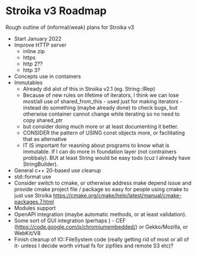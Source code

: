 # Stroika v3 Roadmap

Rough outline of (informal/weak) plans for Stroika v3

- Start January 2022
- Improve HTTP server
  - inline zip
  - https
  - http 2??
  - http 3?
- Concepts use in containers
- Immutables
  - Already did alot of this in Stroika v2.1 (eg. String::IRep)
  - Because of new rules on lifetime of iterators, I think we can lose most/all use of shared_from_this - used just for
    making iterators - instead do something (maybe already done) to check bugs, but otherwise container cannot change while
    iterating so no need to copy shared_ptr
  - but consider doing much more or at least documenting it better.
  - CONSIDER the pattern of USING const objects more, or facilitating that as alternative
  - IT IS important for reasning about programs to know what is immutable. If I can do more in foundation layer (not contrainers probbaly). BUt at least String would be easy todo (cuz I already have StringBuilder).
- General c++ 20-based use cleanup
- std::format use
- Consider switch to cmake, or otherwise address make depend issue
  and provide cmake project file / package so easy for people using cmake to just use Stroika
  https://cmake.org/cmake/help/latest/manual/cmake-packages.7.html
- Modules support
- OpenAPI integration (maybe automatic methods, or at least validation).
- Some sort of GUI integration (perhaps ) - CEF (https://code.google.com/p/chromiumembedded/) or Gekko/Mozilla, or WebKit/V8
- Finish cleanup of IO::FileSystem code (really getting rid of most or all of it- unless I decide worth virtual fs for zipfiles and remote S3 etc)?
